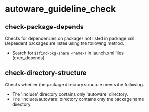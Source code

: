 # autoware_guideline_check

## check-package-depends

Checks for dependencies on packages not listed in package.xml.
Dependent packages are listed using the following method.

- Search for `$(find-pkg-share <name>)` in launch.xml files (exec_depends).

## check-directory-structure

Checks whether the package directory structure meets the following.

- The 'include' directory contains only 'autoware' directory.
- The 'include/autoware' directory contains only the package name directory.
